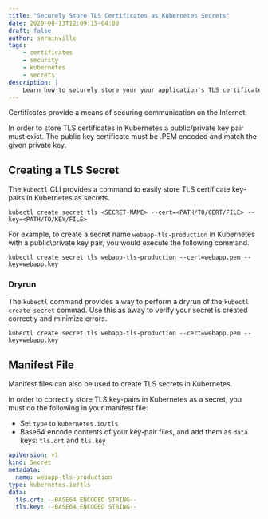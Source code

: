 ```yaml
---
title: "Securely Store TLS Certificates as Kubernetes Secrets"
date: 2020-08-13T12:09:15-04:00
draft: false
author: serainville
tags:
    - certificates
    - security
    - kubernetes
    - secrets
description: |
    Learn how to securely store your your application's TLS certificate key-pairs in Kubernetes using secrets
---
```


Certificates provide a means of securing communication on the Internet. 

In order to store TLS certificates in Kubernetes a public/private key pair must exist. The public key certificate must be .PEM encoded and match the given private key. 

## Creating a TLS Secret
The `kubectl` CLI provides a command to easily store TLS certificate key-pairs in Kubernetes as secrets. 

```shell
kubectl create secret tls <SECRET-NAME> --cert=<PATH/TO/CERT/FILE> --key=<PATH/TO/KEY/FILE>
```

For example, to create a secret name `webapp-tls-production` in Kubernetes with a public\private key pair, you would execute the following command.

```shell
kubectl create secret tls webapp-tls-production --cert=webapp.pem --key=webapp.key
```

### Dryrun

The `kubectl` command provides a way to perform a dryrun of the `kubectl create secret` commad. Use this as away to verify your secret is created correctly and minimize errors.

```shell
kubectl create secret tls webapp-tls-production --cert=webapp.pem --key=webapp.key
```

## Manifest File
Manifest files can also be used to create TLS secrets in Kubernetes. 

In order to correctly store TLS key-pairs in Kubernetes as a secret, you must do the following in your manifest file:
* Set `type` to `kubernetes.io/tls`
* Base64 encode contents of your key-pair files, and add them as `data` keys: `tls.crt` and `tls.key`

```yaml
apiVersion: v1
kind: Secret
metadata:
  name: webapp-tls-production
type: kubernetes.io/tls
data:
  tls.crt: --BASE64 ENCODED STRING--
  tls.key: --BASE64 ENCODED STRING--
```

